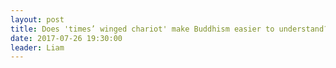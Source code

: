 ```yaml
---
layout: post
title: Does 'times’ winged chariot' make Buddhism easier to understand? Reflections on how the Dhamma helps us make sense of our experience.
date: 2017-07-26 19:30:00
leader: Liam 
---
```

